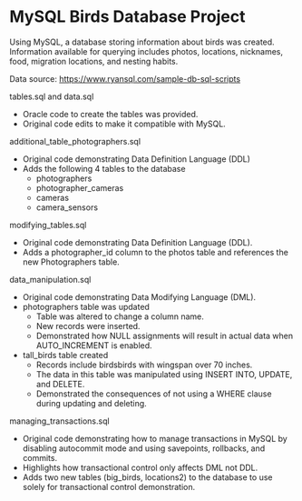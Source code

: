 # MySQL Birds Database Project

Using MySQL, a database storing information about birds was created. Information available for querying includes photos, locations, nicknames, food, migration locations, and nesting habits.

Data source: https://www.ryansql.com/sample-db-sql-scripts

tables.sql and data.sql
- Oracle code to create the tables was provided.
- Original code edits to make it compatible with MySQL.

additional_table_photographers.sql
- Original code demonstrating Data Definition Language (DDL)
- Adds the following 4 tables to the database
    - photographers 
    - photographer_cameras
    - cameras 
    - camera_sensors

modifying_tables.sql
- Original code demonstrating Data Definition Language (DDL).
- Adds a photographer_id column to the photos table and references the new Photographers table.

data_manipulation.sql
- Original code demonstrating Data Modifying Language (DML).
- photographers table was updated
    - Table was altered to change a column name.
    - New records were inserted.
    - Demonstrated how NULL assignments will result in actual data when AUTO_INCREMENT is enabled.
- tall_birds table created
    - Records include birdsbirds with wingspan over 70 inches.
    - The data in this table was manipulated using INSERT INTO, UPDATE, and DELETE. 
    - Demonstrated the consequences of not using a WHERE clause during updating and deleting.

managing_transactions.sql
- Original code demonstrating how to manage transactions in MySQL by disabling autocommit mode and using savepoints, rollbacks, and commits. 
- Highlights how transactional control only affects DML not DDL.
- Adds two new tables (big_birds, locations2) to the database to use solely for transactional control demonstration.


